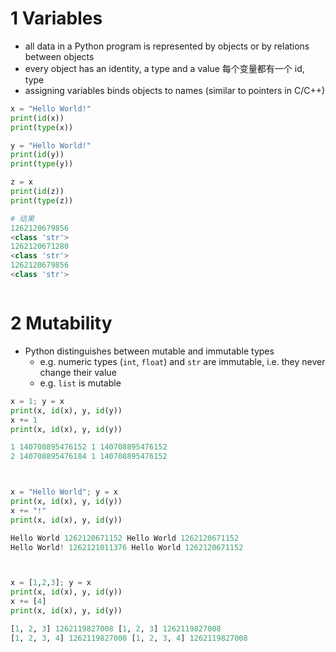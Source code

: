 

# 1 Variables
- all data in a Python program is represented by objects or by relations between objects  
- every object has an identity, a type and a value    每个变量都有一个 id, type
- assigning variables binds objects to names (similar to pointers in C/C++)


```python
x = "Hello World!"
print(id(x))
print(type(x))

y = "Hello World!"
print(id(y))
print(type(y))

z = x
print(id(z))
print(type(z))

# 结果 
1262120679856
<class 'str'>
1262120671280
<class 'str'>
1262120679856
<class 'str'>



```


# 2 Mutability  
- Python distinguishes between mutable and immutable types  
  - e.g. numeric types (`int`, `float`) and `str` are immutable, i.e. they never change their value  
  - e.g. `list` is mutable

```python
x = 1; y = x
print(x, id(x), y, id(y))
x += 1
print(x, id(x), y, id(y))

1 140708895476152 1 140708895476152
2 140708895476184 1 140708895476152



x = "Hello World"; y = x
print(x, id(x), y, id(y))
x += "!"
print(x, id(x), y, id(y))

Hello World 1262120671152 Hello World 1262120671152
Hello World! 1262121011376 Hello World 1262120671152



x = [1,2,3]; y = x
print(x, id(x), y, id(y))
x += [4]
print(x, id(x), y, id(y))

[1, 2, 3] 1262119827008 [1, 2, 3] 1262119827008
[1, 2, 3, 4] 1262119827008 [1, 2, 3, 4] 1262119827008

```





